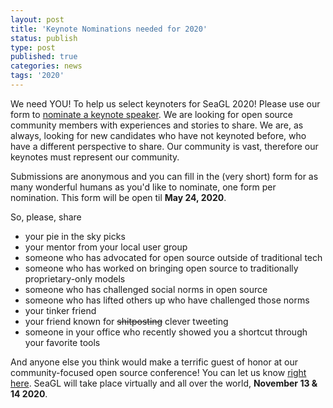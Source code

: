 ```yaml
---
layout: post
title: 'Keynote Nominations needed for 2020'
status: publish
type: post
published: true
categories: news
tags: '2020'
---
```


We need YOU!  To help us select keynoters for SeaGL 2020!  Please use our form to [nominate a keynote speaker](https://docs.google.com/forms/d/e/1FAIpQLScpDCLYLXC4OecykkvhotT1XboOFOZ22X-OyM4go6EzLW95gg/viewform).  We are looking for open source community members with experiences and stories to share.  We are, as always, looking for new candidates who have not keynoted before, who have a different perspective to share.  Our community is vast, therefore our keynotes must represent our community.  

Submissions are anonymous and you can fill in the (very short) form for as many wonderful humans as you'd like to nominate, one form per nomination.  This form will be open til **May 24, 2020**.

So, please, share 
* your pie in the sky picks
* your mentor from your local user group
* someone who has advocated for open source outside of traditional tech
* someone who has worked on bringing open source to traditionally proprietary-only models
* someone who has challenged social norms in open source
* someone who has lifted others up who have challenged those norms
* your tinker friend
* your friend known for <s>shitposting</s> clever tweeting
* someone in your office who recently showed you a shortcut through your favorite tools

And anyone else you think would make a terrific guest of honor at our community-focused open source conference!  You can let us know [right here](https://docs.google.com/forms/d/e/1FAIpQLScpDCLYLXC4OecykkvhotT1XboOFOZ22X-OyM4go6EzLW95gg/viewform).  SeaGL will take place virtually and all over the world, **November 13 & 14 2020**.
